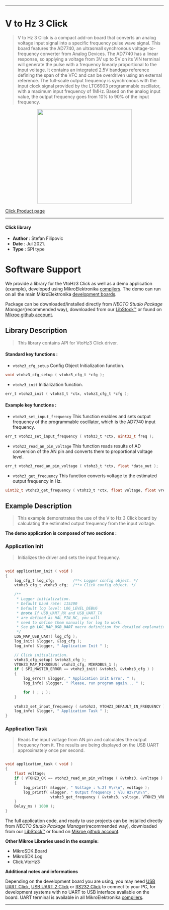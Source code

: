 
---
# V to Hz 3 Click

> V to Hz 3 Click is a compact add-on board that converts an analog voltage input signal into a specific frequency pulse wave signal. This board features the AD7740, an ultrasmall synchronous voltage-to-frequency converter from Analog Devices. The AD7740 has a linear response, so applying a voltage from 3V up to 5V on its VIN terminal will generate the pulse with a frequency linearly proportional to the input voltage. It contains an integrated 2.5V bandgap reference defining the span of the VFC and can be overdriven using an external reference. The full-scale output frequency is synchronous with the input clock signal provided by the LTC6903 programmable oscillator, with a maximum input frequency of 1MHz. Based on the analog input value, the output frequency goes from 10% to 90% of the input frequency.

<p align="center">
  <img src="https://download.mikroe.com/images/click_for_ide/vtohz3_click.png" height=300px>
</p>

[Click Product page](https://www.mikroe.com/v-to-hz-3-click)

---


#### Click library

- **Author**        : Stefan Filipovic
- **Date**          : Jul 2021.
- **Type**          : SPI type


# Software Support

We provide a library for the VtoHz3 Click
as well as a demo application (example), developed using MikroElektronika
[compilers](https://www.mikroe.com/necto-studio).
The demo can run on all the main MikroElektronika [development boards](https://www.mikroe.com/development-boards).

Package can be downloaded/installed directly from *NECTO Studio Package Manager*(recommended way), downloaded from our [LibStock&trade;](https://libstock.mikroe.com) or found on [Mikroe github account](https://github.com/MikroElektronika/mikrosdk_click_v2/tree/master/clicks).

## Library Description

> This library contains API for VtoHz3 Click driver.

#### Standard key functions :

- `vtohz3_cfg_setup` Config Object Initialization function.
```c
void vtohz3_cfg_setup ( vtohz3_cfg_t *cfg );
```

- `vtohz3_init` Initialization function.
```c
err_t vtohz3_init ( vtohz3_t *ctx, vtohz3_cfg_t *cfg );
```

#### Example key functions :

- `vtohz3_set_input_frequency` This function enables and sets output frequency of the programmable oscillator, which is the AD7740 input frequency.
```c
err_t vtohz3_set_input_frequency ( vtohz3_t *ctx, uint32_t freq );
```

- `vtohz3_read_an_pin_voltage` This function reads results of AD conversion of the AN pin and converts them to proportional voltage level.
```c
err_t vtohz3_read_an_pin_voltage ( vtohz3_t *ctx, float *data_out );
```

- `vtohz3_get_frequency` This function converts voltage to the estimated output frequency in Hz.
```c
uint32_t vtohz3_get_frequency ( vtohz3_t *ctx, float voltage, float vref_in );
```

## Example Description

> This example demonstrates the use of the V to Hz 3 Click board by calculating the estimated output frequency from the input voltage.

**The demo application is composed of two sections :**

### Application Init

> Initializes the driver and sets the input frequency.

```c

void application_init ( void )
{
    log_cfg_t log_cfg;        /**< Logger config object. */
    vtohz3_cfg_t vtohz3_cfg;  /**< Click config object. */

    /** 
     * Logger initialization.
     * Default baud rate: 115200
     * Default log level: LOG_LEVEL_DEBUG
     * @note If USB_UART_RX and USB_UART_TX 
     * are defined as HAL_PIN_NC, you will 
     * need to define them manually for log to work. 
     * See @b LOG_MAP_USB_UART macro definition for detailed explanation.
     */
    LOG_MAP_USB_UART( log_cfg );
    log_init( &logger, &log_cfg );
    log_info( &logger, " Application Init " );

    // Click initialization.
    vtohz3_cfg_setup( &vtohz3_cfg );
    VTOHZ3_MAP_MIKROBUS( vtohz3_cfg, MIKROBUS_1 );
    if ( SPI_MASTER_ERROR == vtohz3_init( &vtohz3, &vtohz3_cfg ) ) 
    {
        log_error( &logger, " Application Init Error. " );
        log_info( &logger, " Please, run program again... " );

        for ( ; ; );
    }
    
    vtohz3_set_input_frequency ( &vtohz3, VTOHZ3_DEFAULT_IN_FREQUENCY );
    log_info( &logger, " Application Task " );
}

```

### Application Task

> Reads the input voltage from AN pin and calculates the output frequency from it. The results are being displayed on the USB UART approximately once per second.

```c

void application_task ( void )
{
    float voltage;
    if ( VTOHZ3_OK == vtohz3_read_an_pin_voltage ( &vtohz3, &voltage ) ) 
    {
        log_printf( &logger, " Voltage : %.2f V\r\n", voltage );
        log_printf( &logger, " Output frequency : %lu Hz\r\n\n", 
                    vtohz3_get_frequency ( &vtohz3, voltage, VTOHZ3_VREF_INTERNAL_2V5 ) );
    }
    Delay_ms ( 1000 );
}

```

The full application code, and ready to use projects can be installed directly from *NECTO Studio Package Manager*(recommended way), downloaded from our [LibStock&trade;](https://libstock.mikroe.com) or found on [Mikroe github account](https://github.com/MikroElektronika/mikrosdk_click_v2/tree/master/clicks).

**Other Mikroe Libraries used in the example:**

- MikroSDK.Board
- MikroSDK.Log
- Click.VtoHz3

**Additional notes and informations**

Depending on the development board you are using, you may need
[USB UART Click](https://www.mikroe.com/usb-uart-click),
[USB UART 2 Click](https://www.mikroe.com/usb-uart-2-click) or
[RS232 Click](https://www.mikroe.com/rs232-click) to connect to your PC, for
development systems with no UART to USB interface available on the board. UART
terminal is available in all MikroElektronika
[compilers](https://shop.mikroe.com/compilers).

---
